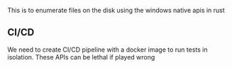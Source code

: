 This is to enumerate files on the disk using the windows native apis in rust

## CI/CD 
We need to create CI/CD pipeline with a docker image to run tests in isolation.
These APIs can be lethal if played wrong

